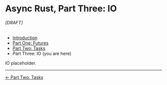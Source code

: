 # Async Rust, Part Three: IO
###### \[DRAFT]

- [Introduction](async_intro.html)
- [Part One: Futures](async_futures.html)
- [Part Two: Tasks](async_tasks.html)
- Part Three: IO (you are here)

IO placeholder.

---

<div class="prev-next-arrows">
    <div><a href="async_tasks.html">← Part Two: Tasks</a></div>
    <div class="space"> </div><div>
</div>
